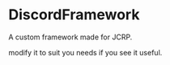 # DiscordFramework
 A custom framework made for JCRP.
 
 modify it to suit you needs if you see it useful.
